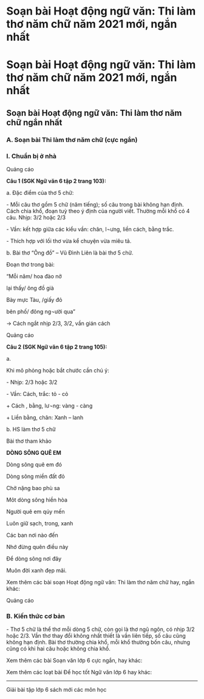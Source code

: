 # Soạn bài Hoạt động ngữ văn: Thi làm thơ năm chữ năm 2021 mới, ngắn nhất

# Soạn bài Hoạt động ngữ văn: Thi làm thơ năm chữ năm 2021 mới, ngắn nhất

## Soạn bài Hoạt động ngữ văn: Thi làm thơ năm chữ ngắn nhất

### **A. Soạn bài Thi làm thơ năm chữ (cực ngắn)**

### I. Chuẩn bị ở nhà

Quảng cáo

**Câu 1 (SGK Ngữ văn 6 tập 2 trang 103):**

a. Đặc điểm của thơ 5 chữ: 

\- Mỗi câu thơ gồm 5 chữ (năm tiếng); số câu trong bài không hạn định. Cách chia khổ, đoạn tuỳ theo ý định của người viết. Thường mỗi khổ có 4 câu. Nhịp: 3/2 hoặc 2/3

\- Vần: kết hợp giữa các kiểu vần: chân, l¬ưng, liền cách, bằng trắc.

\- Thích hợp với lối thơ vừa kể chuyện vừa miêu tả.

b. Bài thơ “Ông đồ” – Vũ Đình Liên là bài thơ 5 chữ.

Đoạn thơ trong bài: 

“Mỗi năm/ hoa đào nở 

lại thấy/ ông đồ già 

Bày mực Tàu, /giấy đỏ 

bên phố/ đông ng¬ười qua”

→ Cách ngắt nhịp 2/3, 3/2, vần gián cách

Quảng cáo

**Câu 2 (SGK Ngữ văn 6 tập 2 trang 105):**

a. 

Khi mô phỏng hoặc bắt chước cần chú ý:

\- Nhịp: 2/3 hoặc 3/2

\- Vần: Cách, trắc: tỏ - cỏ

\+ Cách , bằng, lư¬ng: vàng - càng

\+ Liền bằng, chân: Xanh – lanh

b. HS làm thơ 5 chữ 

Bài thơ tham khảo 

**DÒNG SÔNG QUÊ EM**

Dòng sông quê em đó

Dòng sông miền đất đỏ

Chở nặng bao phù sa

Môt dòng sông hiền hòa

Người quê em qúy mến

Luôn giữ sạch, trong, xanh

Các ban nơi nào đến

Nhớ đừng quên điều này

Để dòng sông nơi đây 

Muôn đời xanh đẹp mãi.

Xem thêm các bài soạn Hoạt động ngữ văn: Thi làm thơ năm chữ hay, ngắn khác:

Quảng cáo

### **B. Kiến thức cơ bản**

\- Thơ 5 chữ là thể thơ mỗi dòng 5 chữ, còn gọi là thơ ngũ ngôn, có nhịp 3/2 hoặc 2/3. Vần thơ thay đổi không nhất thiết là vần liên tiếp, số câu cũng không hạn định. Bài thơ thường chia khổ, mỗi khổ thường bốn câu, nhưng cũng có khi hai câu hoặc không chia khổ. 

Xem thêm các bài Soạn văn lớp 6 cực ngắn, hay khác:

Xem thêm các loạt bài Để học tốt Ngữ văn lớp 6 hay khác:

* * *

Giải bài tập lớp 6 sách mới các môn học

